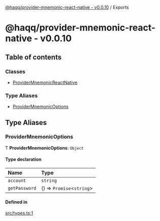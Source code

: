 [@haqq/provider-mnemonic-react-native - v0.0.10](README.md) / Exports

# @haqq/provider-mnemonic-react-native - v0.0.10

## Table of contents

### Classes

- [ProviderMnemonicReactNative](classes/ProviderMnemonicReactNative.md)

### Type Aliases

- [ProviderMnemonicOptions](modules.md#providermnemonicoptions)

## Type Aliases

### ProviderMnemonicOptions

Ƭ **ProviderMnemonicOptions**: `Object`

#### Type declaration

| Name | Type |
| :------ | :------ |
| `account` | `string` |
| `getPassword` | () => `Promise`<`string`\> |

#### Defined in

[src/types.ts:1](https://github.com/haqq-network/haqq-wallet-provider-mnemonic-react-native/blob/55489d5/src/types.ts#L1)
